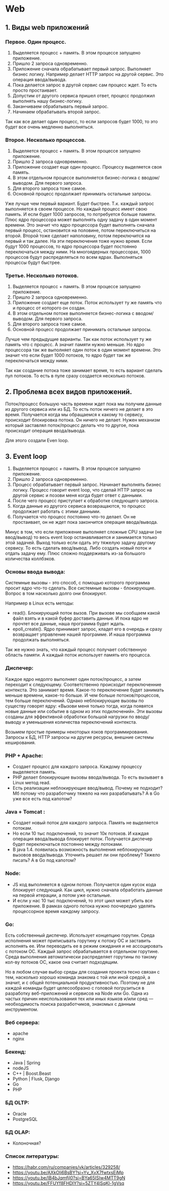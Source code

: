 # Web


## 1. Виды web приложений

### Первое. Один процесс. 
  1. Выделяется процесс + память. В этом процессе запущено приложение. 
  2. Пришло 2 запроса одновременно. 
  3. Приложение сначала обрабатывает первый запрос. Выполняет бизнес логику. Например делает HTTP запрос на другой сервис. Это операция ввода/вывода. 
  4. Пока делается запрос в другой сервис сам процесс ждет. То есть просто простаивает. 
  5. Допустим от другого сервиса пришел ответ, процесс продолжил выполнять нашу бизнес-логику. 
  6. Заканчиваем обрабатывать первый запрос.
  7. Начинаем обрабатывать второй запрос. 

Так как все делает один процесс, то если запросов будет 1000, то это будет все очень медленно выполняться. 


### Второе. Несколько процессов. 
  1. Выделяется процесс + память. В этом процессе запущено приложение. 
  2. Пришло 2 запроса одновременно. 
  3. Приложение создает еще один процесс. Процессу выделяется своя память. 
  4. В этом отдельном процессе выполняется бизнес-логика с вводом/выводом. Для первого запроса.
  5. Для второго запроса тоже самое. 
  6. Основной процесс продолжает принимать остальные запросы. 
 
Уже лучше чем первый вариант. Будет быстрее. Т.к. каждый запрос выполняется в своем процессе. Но каждый процесс имеет свою память. 
И если будет 1000 запросов, то потребуется больше памяти. 
Плюс ядро процессора может выполнять одну задачу в один момент времени. Это значит что ядро процессора будет выполнять сначала первый процесс, остановится на половине, потом переключиться на второй.
Второй тоже сделает наполовину, потом переключится на первый и так далее. 
На эти переключения тоже нужно время. Если будут 1000 процессов, то ядро процессора будет постоянно переключаться между ними. 
На многоядерных процессорах, 1000 процессов будут распределяться по всем ядрах. Выполняться процессы будут быстрее. 
  
### Третье. Несколько потоков. 
  1. Выделяется процесс + память. В этом процессе запущено приложение. 
  2. Пришло 2 запроса одновременно. 
  3. Приложение создает еще поток. Поток использует ту же память что и процесс от которого он создан. 
  4. В этом отдельном потоке выполняется бизнес-логика с вводом/выводом. Для первого запроса.
  5. Для второго запроса тоже самое. 
  6. Основной процесс продолжает принимать остальные запросы. 

Лучше чем предыдущие варианты. Так как поток использует ту же память что с процесс. А значит памяти нужно меньше. 
Но ядро процессора так же выполняет один поток в один момент времени. Это значит что если будет 1000 потоков, то ядро будет так же переключаться между ними. 

Так как создание потока тоже занимает время, то есть вариант сделать пул потоков. То есть в пуле сразу создается несколько потоков.


## 2. Проблема всех видов приложений. 
Поток/процесс большую часть времени ждет пока мы получим данные из другого сервиса или из БД. 
То есть поток ничего не делает в это время. Получается когда мы обращаемся к какому то сервису, происходит блокировка потока. Он ничего не делает.
Нужен механизм который заставлял поток/процесс делать что то другое, пока происходит операция ввода/вывода.

Для этого создали Even loop.

## 3. Event loop 
  1. Выделяется процесс + память. В этом процессе запущено приложение. 
  2. Пришло 2 запроса одновременно. 
  3. Процесс обрабатывает первый запрос. Начинает выполнять бизнес логику. Процесс говорит event loop, что сделай HTTP запрос на другой сервис и позови меня когда будет ответ с данными. 
  4. После чего процесс приступает к обработке следующего запроса.
  5. Когда данные из другого сервиса возвращаются, то процесс продолжает работать с этими данными. 
  6. Получается что процесс постоянно что-то делает. Он не простаивает, он не ждет пока закончится операция ввода/вывода. 
  
Минус в том, что если приложение выполняет сложные CPU задачи (не ввод/вывод) то весь event loop останавливается и занимается только этой задачей.
Выход только если одать эту тяжелую задачу другому сервису. То есть сделать ввод/вывод. Либо создать новый поток и отдать задачу ему. 
Плюс сложно поддерживать из-за большого количества коллбэков.



### Основы ввода вывода: 
Системные вызовы - это способ, с помощью которого программа просит ядро что-то сделать.
Все системные вызовы - блокирующие. Вопрос в том насколько долго они блокируют. 

Например в Linux есть методы: 
  - read(). Блокирующий поток вызов. При вызове мы сообщаем какой файл взять и в какой буфер доставить данные. И пока ядро не прочтет все данные, наша программа будет ждать. 
  - epoll_create(). Ядро принимает запрос, кладет его в очередь и сразу возвращает управление нашей программе. И наша программа продолжать выполняться.
  
Так же нужно знать, что каждый процесс получает собственную область памяти. А каждый поток использует память его процесса. 

### Диспечер: 
Каждое ядро недолго выполняет один поток/процесс, а затем переходит к следующему. Соответственно происходит переключенние контекста. Это занимает время. 
Какое-то переключение будет занимать меньше времени, какое-то больше. И чем больше потоков/процессов, тем больше переключений. 
Однако неблокирующие вызовы по существу говорят ядру: «Вызови меня только тогда, когда появятся новые данные или событие в одном из этих подключений». Эти вызовы созданы для эффективной обработки большой нагрузки по вводу/выводу и уменьшения количества переключений контекста.

Возьмем простые примеры некоторых язков программирования. Запросы к БД, HTTP запросы на другие ресурсы, внешние системы кеширования. 


### PHP + Apache: 
  - Создает процесс для каждого запроса. Каждому процессу выделяется память. 
  - PHP делает блокирующие вызовы ввода/вывода. То есть вызывает в Linux метод read.
  - Есть реализации неблокирующие ввод/вывод. Почему не подходит? Мб потому что разработчику тяжело на них разрабатывать? А в Go уже все есть под капотом?  


### Java + Tomcat :
  - Cоздает новый поток для каждого запроса. Память не выделяется потокам. 
  - Но если 10 тыс подключений, то значит 10к потоков. И каждая операция ввода/вывода блокирует поток. Получается диспечер будет переключаться постоянно между потоками. 
  - В java 1.4. появилась возможность выполнения неблокирующих вызовов ввода/вывода. Уточнить решает ли они проблему? Тяжело писать? А в Go под капотом? 

### Node: 
  - JS код выполняется в одном потоке. Получается один кусок кода блокирует следующий. Как цикл, нужно сначала обработать данные на первой итерации, а потом уже остальные. 	
  - И если у нас 10 тыс подключений, то этот цикл может убить все приложение. В рамках одного потока нужно поочередно уделять процессорное время каждому запросу.


### Go: 
Есть собственный диспечер. Использует концепцию горутин. Среда исполнения может приписывать горутину к потоку ОС и заставить исполнять ее. Или переводить ее в режим ожидания и не ассоцировать с потоком ОС.
Каждый запрос обрабатывается в отдельном горутине.
Среда выполнения автоматически распределяет горутины по такому кол-ву потоков ОС, какое она считает подходящим.

Но в любом случае выбор среды для создания проекта тесно связан с тем, насколько хорошо команда знакома с той или иной средой, а значит, и с общей потенциальной продуктивностью. 
Поэтому не для каждой команды будет целесообразно с головой погрузиться в разработку веб-приложений и сервисов на Node или Go. 
Одна из частых причин неиспользования тех или иных языков и/или сред — необходимость поиска разработчиков, знакомых с данным инструментом. 


### Веб сервера:
  - apache
  - nginx

### Бекенд:
  - Java   | Spring
  - nodeJS
  - C++    | Boost.Beast
  - Python | Flusk, Django
  - Go
  - PHP

### БД OLTP:
  - Oracle
  - PostgreSQL

### БД OLAP:
  - Колоночная?
  
### Список литературы: 
  - https://habr.com/ru/companies/vk/articles/329258/
  - https://youtu.be/AXkOli6BsBY?si=Yv_XvX7fwtxsEiMp
  - https://youtu.be/IB4bJqmfjI0?si=BYa65ISIw4MTT9gN
  - https://youtu.be/FFUYf8FHDlY?si=5ZTY4lSqKl-1gVsq